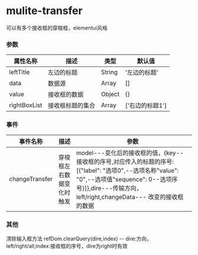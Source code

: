 <!--
 * @Author: zfz
 * @Date: 2021-11-12 14:16:29
 * @LastEditors: zfz
 * @LastEditTime: 2021-11-12 16:26:14
 * @Description: update
-->
# mulite-transfer
可以有多个接收框的穿梭框，elementui风格

### 参数
|  属性名称|  描述 | 类型 | 默认值 |
| --- | --- | --- | --- |
| leftTitle | 左边的标题 | String | '左边的标题' |
| data | 数据源 | Array | [] |
| value | 接收框的数据 | Object | {} |
| rightBoxList | 接收框标题的集合  | Array | ['右边的标题1'] |

### 事件

|  事件名称|  描述  | 参数 |
| --- | --- | --- |
| changeTransfer | 穿梭框左右数据变化时触发 | model---变化后的接收框的值，{key--接收框的序号,对应传入的标题的序号:[{"label": "选项0",--选项名称"value": "0",--选项值"sequence": 0--选项序号}]},dire---传输方向，left/right,changeData--- 改变的接收框的数据 |

### 其他
清除输入框方法 refDom.clearQuery(dire,index) -- dire:方向，left/right/all;index:接收框的序号，dire为right时有效